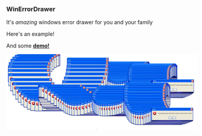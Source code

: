 ### WinErrorDrawer
It's *amazing* windows error drawer for you and your family

Here's an example!

And some **[demo!](https://jerico174.github.io/WinErrorDrawer/)**

![Alt text](https://github.com/Jerico174/WinErrorDrawer/blob/master/ERROR.png "EXAMPLE!")
